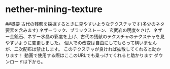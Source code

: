 # nether-mining-texture
##概要
古代の残骸を採掘するときに見やすいようなテクスチャです(多少のネタ要素を含みます)
ネザーラック、ブラックストーン、玄武岩の明度をさげ、ネザー金鉱石、ネザー水晶の彩度を上げ、古代の残骸のテクスチャのテクスチャを見やすいように変更しました。
個人での改変は自由にしてもらって構いませんが、二次配布は禁止します。
このテクスチャが良ければ拡散してくれると助かります！
動画で使用する際はここのURLでも乗っけてくれると助かります
ダウンロードは下から。
